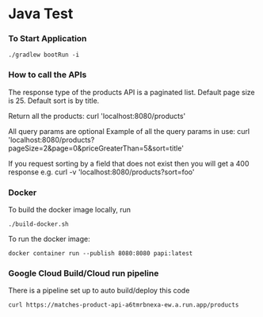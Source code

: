 # Java Test

### To Start Application

```
./gradlew bootRun -i
```

### How to call the APIs

The response type of the products API is a paginated list.  Default page size is 25.  Default sort is by title.

Return all the products:
curl 'localhost:8080/products' 

All query params are optional
Example of all the query params in use:
curl 'localhost:8080/products?pageSize=2&page=0&priceGreaterThan=5&sort=title' 

If you request sorting by a field that does not exist then you will get a 400 response
e.g. 
curl -v 'localhost:8080/products?sort=foo'


### Docker
To build the docker image locally, run

`./build-docker.sh`

To run the docker image: 

`docker container run --publish 8080:8080 papi:latest`

### Google Cloud Build/Cloud run pipeline
There is a pipeline set up to auto build/deploy this code
 
`curl https://matches-product-api-a6tmrbnexa-ew.a.run.app/products`
